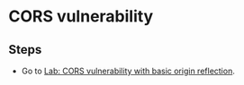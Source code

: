 # CORS vulnerability

## Steps

- Go to [Lab: CORS vulnerability with basic origin reflection](https://portswigger.net/web-security/cors/lab-basic-origin-reflection-attack).
